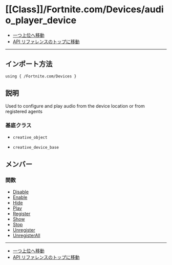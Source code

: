 # [[Class]]/Fortnite.com/Devices/audio_player_device

- [一つ上位へ移動](../main.md)
- [API リファレンスのトップに移動](../../../main.md)

---

## インポート方法

```verse
using { /Fortnite.com/Devices }
```

## 説明

Used to configure and play audio from the device location or from registered agents

### 基底クラス

- `creative_object`

- `creative_device_base`

## メンバー

### 関数

- [Disable](./F_Disable/main.md)
- [Enable](./F_Enable/main.md)
- [Hide](./F_Hide/main.md)
- [Play](./F_Play/main.md)
- [Register](./F_Register/main.md)
- [Show](./F_Show/main.md)
- [Stop](./F_Stop/main.md)
- [Unregister](./F_Unregister/main.md)
- [UnregisterAll](./F_UnregisterAll/main.md)

---

- [一つ上位へ移動](../main.md)
- [API リファレンスのトップに移動](../../../main.md)
